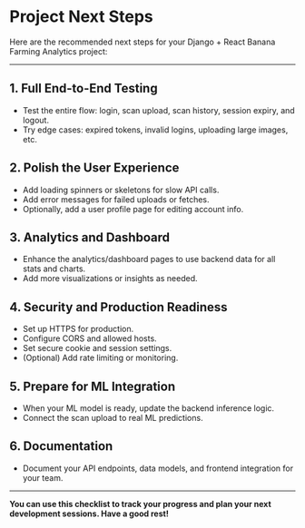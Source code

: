 # Project Next Steps

Here are the recommended next steps for your Django + React Banana Farming Analytics project:

---

## 1. Full End-to-End Testing
- Test the entire flow: login, scan upload, scan history, session expiry, and logout.
- Try edge cases: expired tokens, invalid logins, uploading large images, etc.

## 2. Polish the User Experience
- Add loading spinners or skeletons for slow API calls.
- Add error messages for failed uploads or fetches.
- Optionally, add a user profile page for editing account info.

## 3. Analytics and Dashboard
- Enhance the analytics/dashboard pages to use backend data for all stats and charts.
- Add more visualizations or insights as needed.

## 4. Security and Production Readiness
- Set up HTTPS for production.
- Configure CORS and allowed hosts.
- Set secure cookie and session settings.
- (Optional) Add rate limiting or monitoring.

## 5. Prepare for ML Integration
- When your ML model is ready, update the backend inference logic.
- Connect the scan upload to real ML predictions.

## 6. Documentation
- Document your API endpoints, data models, and frontend integration for your team.

---

**You can use this checklist to track your progress and plan your next development sessions. Have a good rest!** 
